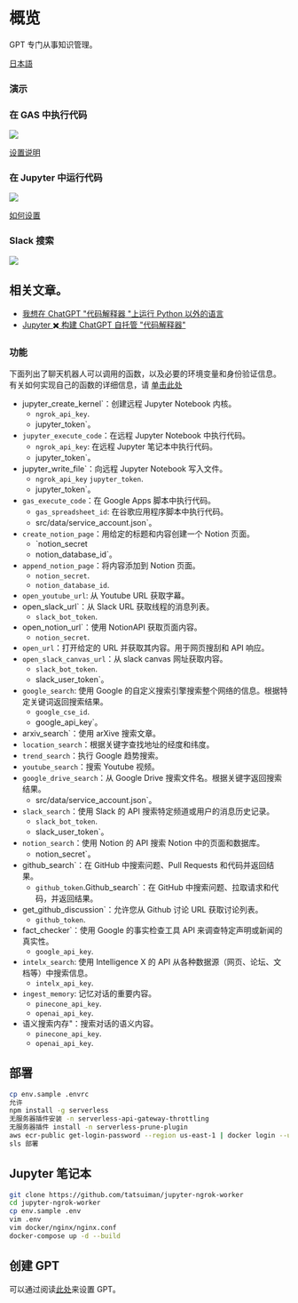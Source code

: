 # 概览
GPT 专门从事知识管理。

[日本語](./README_ja.md)

### 演示
### 在 GAS 中执行代码
![](docs/gas-code-interpreter.gif)

[设置说明](./GAS/code_interpreter/README-zh.md)
### 在 Jupyter 中运行代码
![](docs/open-code-interpreter.gif)

[如何设置](https://zenn.dev/tatsui/articles/gpts-actions)
### Slack 搜索
![](docs/slack.gif)

## 相关文章。
* [我想在 ChatGPT "代码解释器 "上运行 Python 以外的语言](https://zenn.dev/tatsui/articles/local-code-interpreter)
* [Jupyter ✖️ 构建 ChatGPT 自托管 "代码解释器"](https://zenn.dev/tatsui/articles/gpts-actions)

### 功能
下面列出了聊天机器人可以调用的函数，以及必要的环境变量和身份验证信息。  
有关如何实现自己的函数的详细信息，请 [单击此处](./src/functions/README-zh.md)

- jupyter_create_kernel`：创建远程 Jupyter Notebook 内核。
    - `ngrok_api_key`.
    - jupyter_token`。
- `jupyter_execute_code`：在远程 Jupyter Notebook 中执行代码。
    - `ngrok_api_key`: 在远程 Jupyter 笔记本中执行代码。
    - jupyter_token`。
- jupyter_write_file`：向远程 Jupyter Notebook 写入文件。
    - `ngrok_api_key` `jupyter_token`.
    - jupyter_token`。
- `gas_execute_code`：在 Google Apps 脚本中执行代码。
    - `gas_spreadsheet_id`: 在谷歌应用程序脚本中执行代码。
    - src/data/service_account.json`。
- `create_notion_page`：用给定的标题和内容创建一个 Notion 页面。
    - `notion_secret
    - notion_database_id`。
- `append_notion_page`：将内容添加到 Notion 页面。
    - `notion_secret`.
    - `notion_database_id`.
- `open_youtube_url`: 从 Youtube URL 获取字幕。
- open_slack_url`：从 Slack URL 获取线程的消息列表。
    - `slack_bot_token`.
- open_notion_url`：使用 NotionAPI 获取页面内容。
    - `notion_secret`.
- `open_url`：打开给定的 URL 并获取其内容。用于网页搜刮和 API 响应。
- `open_slack_canvas_url`：从 slack canvas 网址获取内容。
    - `slack_bot_token`.
    - slack_user_token`。
- `google_search`: 使用 Google 的自定义搜索引擎搜索整个网络的信息。根据特定关键词返回搜索结果。
    - `google_cse_id`.
    - google_api_key`。
- arxiv_search`：使用 arXive 搜索文章。
- `location_search`：根据关键字查找地址的经度和纬度。
- `trend_search`：执行 Google 趋势搜索。
- `youtube_search`：搜索 Youtube 视频。
- `google_drive_search`：从 Google Drive 搜索文件名。根据关键字返回搜索结果。
    - src/data/service_account.json`。
- `slack_search`：使用 Slack 的 API 搜索特定频道或用户的消息历史记录。
    - `slack_bot_token`.
    - slack_user_token`。
- `notion_search`：使用 Notion 的 API 搜索 Notion 中的页面和数据库。
    - notion_secret`。
- github_search`：在 GitHub 中搜索问题、Pull Requests 和代码并返回结果。
    - `github_token`.Github_search`：在 GitHub 中搜索问题、拉取请求和代码，并返回结果。
- get_github_discussion`：允许您从 Github 讨论 URL 获取讨论列表。
    - `github_token`.
- fact_checker`：使用 Google 的事实检查工具 API 来调查特定声明或新闻的真实性。
    - `google_api_key`.
- `intelx_search`: 使用 Intelligence X 的 API 从各种数据源（网页、论坛、文档等）中搜索信息。
    - `intelx_api_key`.
- `ingest_memory`: 记忆对话的重要内容。
    - `pinecone_api_key`.
    - `openai_api_key`.
- 语义搜索内存"：搜索对话的语义内容。
    - `pinecone_api_key`.
    - `openai_api_key`.

## 部署
```bash
cp env.sample .envrc
允许
npm install -g serverless
无服务器插件安装 -n serverless-api-gateway-throttling
无服务器插件 install -n serverless-prune-plugin
aws ecr-public get-login-password --region us-east-1 | docker login --username AWS --password-stdin public.ecr.aws
sls 部署
```

## Jupyter 笔记本
```bash
git clone https://github.com/tatsuiman/jupyter-ngrok-worker
cd jupyter-ngrok-worker
cp env.sample .env
vim .env
vim docker/nginx/nginx.conf
docker-compose up -d --build
```

## 创建 GPT

可以通过阅读[此处](./openapi/README-zh.md)来设置 GPT。
